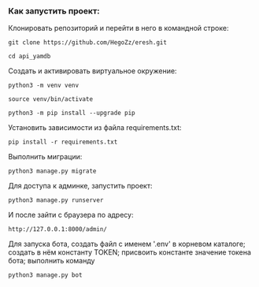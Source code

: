 ### Как запустить проект:

Клонировать репозиторий и перейти в него в командной строке:
```
git clone https://github.com/HegoZz/eresh.git
```
```
cd api_yamdb
```

Cоздать и активировать виртуальное окружение:
```
python3 -m venv venv
```
```
source venv/bin/activate
```
```
python3 -m pip install --upgrade pip
```

Установить зависимости из файла requirements.txt:
```
pip install -r requirements.txt
```

Выполнить миграции:
```
python3 manage.py migrate
```

Для доступа к админке, запустить проект:
```
python3 manage.py runserver
```

И после зайти с браузера по адресу:
```
http://127.0.0.1:8000/admin/
```

Для запуска бота, создать файл с именем '.env' в корневом каталоге;
создать в нём константу TOKEN;
присвоить константе значение токена бота;
выполнить команду 
```
python3 manage.py bot
```
